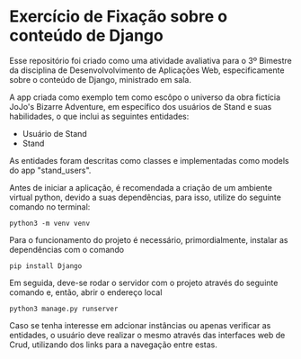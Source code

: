 # Exercício de Fixação sobre o conteúdo de Django
Esse repositório foi criado como uma atividade avaliativa para o 3º Bimestre da disciplina de Desenvolvolvimento de Aplicações Web, especificamente sobre o conteúdo
de Django, ministrado em sala.

A app criada como exemplo tem como escôpo o universo da obra fictícia JoJo's Bizarre Adventure, em específico dos usuários de Stand e suas habilidades, o que inclui as seguintes entidades:

- Usuário de Stand
- Stand

As entidades foram descritas como classes e implementadas como models do app "stand_users".

Antes de iniciar a aplicação, é recomendada a criação de um ambiente virtual python, devido a suas dependências, para isso, utilize do seguinte comando no terminal:
```
python3 -m venv venv
```
Para o funcionamento do projeto é necessário, primordialmente, instalar as dependências com o comando
```
pip install Django
```
Em seguida, deve-se rodar o servidor com o projeto através do seguinte comando e, então, abrir o endereço local
```
python3 manage.py runserver
```
Caso se tenha interesse em adcionar instâncias ou apenas verificar as entidades, o usuário deve realizar o mesmo através das interfaces web de Crud, utilizando dos links para a navegação
entre estas.
